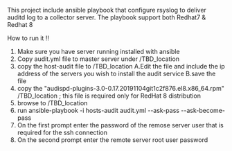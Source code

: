 This project include ansible playbook that configure rsyslog to deliver auditd log to a collector server.
The playbook support both Redhat7 & Redhat 8


How  to run it !!
1. Make sure you have server running installed with ansible 
2. Copy audit.yml file to master server under /TBD_location 
3. copy the host-audit file to /TBD_location
  A.Edit the file and include the ip address of the servers you wish to install the audit service
  B.save the file
4. copy the "audispd-plugins-3.0-0.17.20191104git1c2f876.el8.x86_64.rpm" /TBD_location ; this file is required only for RedHat 8 distribution
5. browse to /TBD_location
6. run ansible-playbook -i hosts-audit audit.yml --ask-pass --ask-become-pass
7. On the first prompt enter the password of the remose server user that is required for the ssh connection 
8. On the second prompt enter the remote server root user password 

